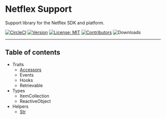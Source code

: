 # Netflex Support

Support library for the Netflex SDK and platform.

[![CircleCI](https://circleci.com/gh/netflex-sdk/support.svg?style=shield)](https://circleci.com/gh/netflex-sdk/support)
[![Version](https://img.shields.io/github/tag/netflex-sdk/support.svg?label=version)](https://github.com/netflex-sdk/support/releases/latest)
[![License: MIT](https://img.shields.io/github/license/netflex-sdk/support.svg)](https://opensource.org/licenses/MIT)
[![Contributors](https://img.shields.io/github/contributors/netflex-sdk/support.svg?color=green)](https://github.com/netflex-sdk/support/graphs/contributors)
![Downloads](https://img.shields.io/packagist/dm/netflex-sdk/support.svg)

<hr>

## Table of contents

* Traits
  * [Accessors](docs/traits/accessors.md)
  * Events
  * Hooks
  * Retrievable
* Types
  * ItemCollection
  * ReactiveObject
* Helpers
  * [Str](docs/helpers/str.md)
